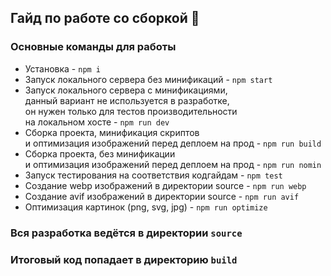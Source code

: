 ## Гайд по работе со сборкой 📕

### Основные команды для работы
- Установка - `npm i`
- Запуск локального сервера без минификаций - `npm start`
- Запуск локального сервера c минификациями, <br>
данный вариант не используется в разработке, <br>
он нужен только для тестов производительности <br>
на локальном хосте  - `npm run dev`
- Сборка проекта, минификация скриптов <br>
и оптимизация изображений перед деплоем на прод - `npm run build`
- Сборка проекта, без минификации <br>
и оптимизация изображений перед деплоем на прод - `npm run nomin`
- Запуск тестирования на соответствия кодгайдам - `npm test`
- Создание webp изображений в директории source - `npm run webp`
- Создание avif изображений в директории source - `npm run avif`
- Оптимизация картинок (png, svg, jpg) - `npm run optimize`

### Вся разработка ведётся в директории `source`
### Итоговый код попадает в директорию `build`
